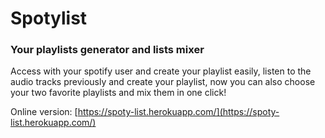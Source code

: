 # Spotylist
### Your playlists generator and lists mixer

Access with your spotify user and create your playlist easily, listen to the audio tracks previously and create your playlist, now you can also choose your two favorite playlists and mix them in one click!

Online version: [https://spoty-list.herokuapp.com/](https://spoty-list.herokuapp.com/) 
